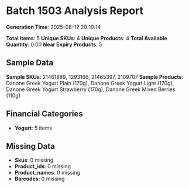 # Batch 1503 Analysis Report

**Generation Time**: 2025-08-12 20:10:14

**Total Items**: 5
**Unique SKUs**: 4
**Unique Products**: 4
**Total Available Quantity**: 0.00
**Near Expiry Products**: 5

## Sample Data
**Sample SKUs**: 21461889, 1293166, 21465397, 2109707
**Sample Products**: Danone Greek Yogurt Plain (170g), Danone Greek Yogurt Light (170g), Danone Greek Yogurt Strawberry (170g), Danone Greek Mixed Berries (110g)

## Financial Categories
- **Yogurt**: 5 items

## Missing Data
- **Skus**: 0 missing
- **Product_ids**: 0 missing
- **Product_names**: 0 missing
- **Barcodes**: 0 missing
